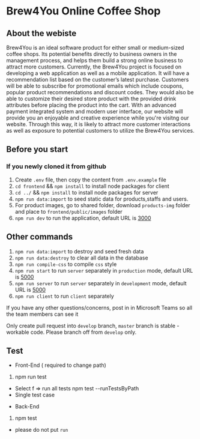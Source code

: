 # Brew4You Online Coffee Shop

## About the webiste

Brew4You is an ideal software product for either small or medium-sized coffee shops. Its potential benefits directly to business owners in the management process, and helps them build a strong online business to attract more customers. Currently, the Brew4You project is focused on developing a web application as well as a mobile application. It will have a recommendation list based on the customer’s latest purchase. Customers will be able to subscribe for promotional emails which include coupons, popular product recommendations and discount codes. They would also be able to customize their desired store product with the provided drink attributes before placing the product into the cart. With an advanced payment integrated system and modern user interface, our website will provide you an enjoyable and creative experience while you're visitng our website. Through this way, it is likely to attract more customer interactions as well as exposure to potential customers to utilize the Brew4You services.

## Before you start

### If you newly cloned it from github

1. Create `.env` file, then copy the content from `.env.example` file
1. `cd frontend` && `npm install` to install node packages for client
1. `cd ../` && `npm install` to install node packages for server
1. `npm run data:import` to seed static data for products,staffs and users.
1. For product images, go to shared folder, download `products-img` folder and place to `frontend/public/images` folder
1. `npm run dev` to run the application, default URL is [3000](http://localhost:3000/)

## Other commands

1. `npm run data:import` to destroy and seed fresh data
2. `npm run data:destroy` to clear all data in the database
3. `npm run compile-css` to compile `css` style
4. `npm run start` to run `server` separately in `production` mode, default URL is [5000](http://localhost:5000/)
5. `npm run server` to run `server` separately in `development` mode, default URL is [5000](http://localhost:5000/)
6. `npm run client` to run `client` separately

If you have any other questions/concerns, post in in Microsoft Teams so all the team members can see it

Only create pull request into `develop` branch, `master` branch is stable - workable code. Please branch off from `develop` only.

## Test

- Front-End ( required to change path)

1. npm run test

- Select f => run all tests
  npm test --runTestsByPath <path-to-file>
- Single test case

* Back-End

1. npm test

- please do not put `run`
